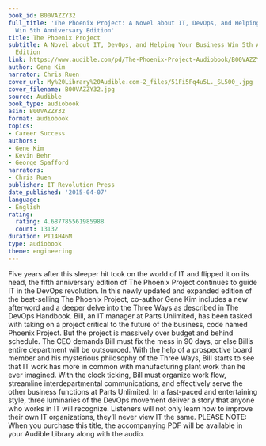 ```yaml
---
book_id: B00VAZZY32
full_title: 'The Phoenix Project: A Novel about IT, DevOps, and Helping Your Business
  Win 5th Anniversary Edition'
title: The Phoenix Project
subtitle: A Novel about IT, DevOps, and Helping Your Business Win 5th Anniversary
  Edition
link: https://www.audible.com/pd/The-Phoenix-Project-Audiobook/B00VAZZY32
author: Gene Kim
narrator: Chris Ruen
cover_url: My%20Library%20Audible.com-2_files/51Fi5Fq4u5L._SL500_.jpg
cover_filename: B00VAZZY32.jpg
source: Audible
book_type: audiobook
asin: B00VAZZY32
format: audiobook
topics:
- Career Success
authors:
- Gene Kim
- Kevin Behr
- George Spafford
narrators:
- Chris Ruen
publisher: IT Revolution Press
date_published: '2015-04-07'
language:
- English
rating:
  rating: 4.687785561985988
  count: 13132
duration: PT14H46M
type: audiobook
theme: engineering
---
```

Five years after this sleeper hit took on the world of IT and flipped it on its head, the fifth anniversary edition of The Phoenix Project continues to guide IT in the DevOps revolution. In this newly updated and expanded edition of the best-selling The Phoenix Project, co-author Gene Kim includes a new afterword and a deeper delve into the Three Ways as described in The DevOps Handbook.
Bill, an IT manager at Parts Unlimited, has been tasked with taking on a project critical to the future of the business, code named Phoenix Project. But the project is massively over budget and behind schedule. The CEO demands Bill must fix the mess in 90 days, or else Bill’s entire department will be outsourced.
With the help of a prospective board member and his mysterious philosophy of the Three Ways, Bill starts to see that IT work has more in common with manufacturing plant work than he ever imagined. With the clock ticking, Bill must organize work flow, streamline interdepartmental communications, and effectively serve the other business functions at Parts Unlimited.
In a fast-paced and entertaining style, three luminaries of the DevOps movement deliver a story that anyone who works in IT will recognize. Listeners will not only learn how to improve their own IT organizations, they’ll never view IT the same.
PLEASE NOTE: When you purchase this title, the accompanying PDF will be available in your Audible Library along with the audio.

